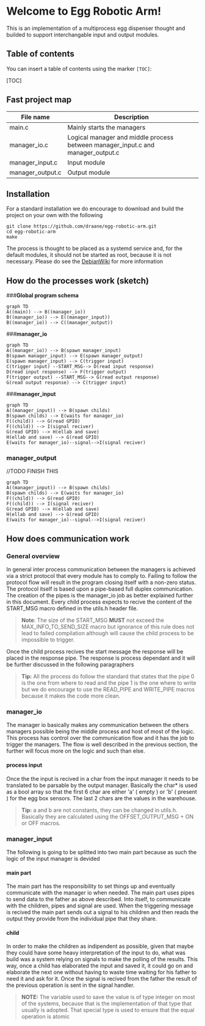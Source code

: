 # Welcome to Egg Robotic Arm!
This is an implementation of a multiprocess egg dispenser thought and builded to support interchangable input and output modules.

## Table of contents

You can insert a table of contents using the marker `[TOC]`:

[TOC]
## Fast project map
|File name  |Description                                               
|----------------|----------
|main.c          |Mainly starts the managers      
|manager_io.c    |Logical manager and middle process between manager_input.c and manager_output.c      
|manager_input.c |Input module
|manager_output.c|Output module
## Installation
For a standard installation we do encourage to download and build the project on your own with the following
```
git clone https://github.com/draane/egg-robotic-arm.git
cd egg-robotic-arm
make
```
The process is thought to be placed as a systemd service and, for the default modules, it should not be started as root, because it is not necessary. Please do see the [DebianWiki](https://wiki.debian.org/systemd/#Creating_or_altering_services) for more information


## How do the processes work (sketch)
###**Global program schema**
```mermaid
graph TD
A((main)) --> B((manager_io))
B((manager_io)) --> E((manager_input))
B((manager_io)) --> C((manager_output))
```
###**manager_io** 
```mermaid
graph TD
A((manager_io)) --> B(spawn manager_input)
B(spawn manager_input) --> E(spawn manager_output)
E(spawn manager_input) --> C(trigger input)
C(trigger input) --START_MSG--> D(read input response)
D(read input response) --> F(trigger output)
F(trigger output) --START_MSG--> G(read output response)
G(read output response) --> C(trigger input)
```
###**manager_input**
```mermaid
graph TD
A((manager_input)) --> B(spawn childs)
B(spawn childs) --> E(waits for manager_io)
F((child)) --> G(read GPIO)
F((child)) --> I(signal reciver)
G(read GPIO) --> H(ellab and save)
H(ellab and save) --> G(read GPIO)
E(waits for manager_io)--signal-->I(signal reciver)
```
### **manager_output**
//TODO FINISH THIS
```mermaid
graph TD
A((manager_input)) --> B(spawn childs)
B(spawn childs) --> E(waits for manager_io)
F((child)) --> G(read GPIO)
F((child)) --> I(signal reciver)
G(read GPIO) --> H(ellab and save)
H(ellab and save) --> G(read GPIO)
E(waits for manager_io)--signal-->I(signal reciver)
```
## How does communication work
### **General overview**
In general inter process communication between the managers is achieved  via a strict protocol that every module has to comply to. Failing to follow the protocol flow will result in the program closing itself with a non-zero status. The protocol itself is based upon a pipe-based full duplex communication. The creation of the pipes is the manager_io job as better explained further in this document. Every child process expects to recive the content of the START_MSG  macro defined in the utils.h header file. 
>**Note**: The size of the START_MSG **MUST** not exceed the MAX_INFO_TO_SEND_SIZE macro but ignorance of this rule does not lead to failed compilation although will cause the child process to be impossible to trigger.

Once the child process recives the start message the response will be placed in the response pipe. The response is process dependant and it will be further discussed in the following paragraphers
>**Tip:** All the process do follow the standard that states that the pipe 0 is the one from where to read and the pipe 1 is the one where to write but we do encourage to use the READ_PIPE and WRITE_PIPE macros because it makes the code more clean.

### **manager_io**
The manager io basically makes any communication between the others managers possible being the middle process and host of most of the logic. This process has control over the communication flow and it has the job to trigger the managers. The flow is well described in the previous section, the further will focus more on the logic and such than else.
#### **process input**
Once the the input is recived in a char from the input manager it needs to be translated to be parsable by the output manager. Basically the char* is used as a bool array so that the first 6 char are either 'a' ( empty ) or 'b' ( present ) for the egg box sensors. The last 2 chars are the values in the warehouse.
> **Tip:** a and b are not constants, they can be changed in utils.h. Basically they are calculated using the OFFSET_OUTPUT_MSG + ON or OFF macros.
### **manager_input**
The following is going to be splitted into two main part because as such the logic of the input manager is devided
#### main part
The main part has the responsibility to set things up and eventually communicate with the manager io when needed. The main part uses pipes to send data to the father as above described. Into itself, to communicate with the children, pipes and signal are used. When the triggering message is recived the main part sends out a signal to his children and then reads the output they provide from the individual pipe that they share.
#### child
In order to make the children as indipendent as possible, given that maybe they could have some heavy interpretation of the input to do, what was build was a system relying on signals to make the polling of the results. This way, once a child has elaborated the input and saved it, it could go on and elaborate the next one without having to waste time waiting for his father to need it and ask for it. Once the signal is recived from the father the result of the previous operation is sent in the signal handler.
> **NOTE:** The variable used to save the value is of type integer on most of the systems, because that is the implementation of that type that usually is adopted. That special type is used to ensure that the equal operation is atomic 
